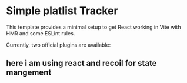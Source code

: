 # Simple platlist Tracker
This template provides a minimal setup to get React working in Vite with HMR and some ESLint rules.

Currently, two official plugins are available:

## here i am using react and recoil for state mangement